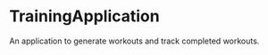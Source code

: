 # TrainingApplication
An application to generate workouts and track completed workouts. 
<!-- This is a test -->
